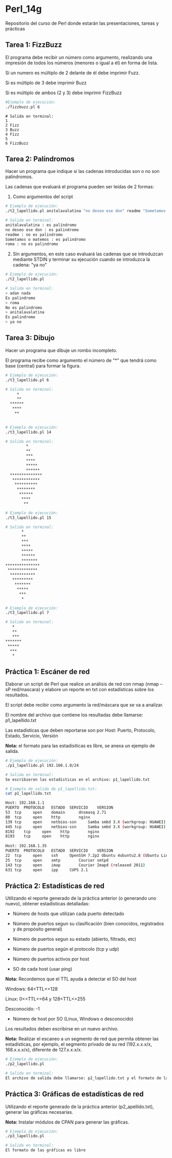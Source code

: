 # Perl_14g
Repositorio del curso de Perl donde estarán las presentaciones, tareas y prácticas
## Tarea 1: FizzBuzz

El programa debe recibir un número como argumento, realizando una impresión de todos los números (menores o igual a él) en forma de lista. 

Si un numero es múltiplo de 2 delante de él debe imprimir Fuzz.

Si es múltiplo de 3 debe imprimir Buzz

Si es múltiplo de ambos (2 y 3) debe imprimir FizzBuzz

```bash
#Ejemplo de ejecución:
./fizzbuzz.pl 6
```
```
# Salida en terminal:
1
2 Fizz
3 Buzz
4 Fizz
5
6 FizzBuzz
```
## Tarea 2: Palíndromos
Hacer un programa que indique si las cadenas introducidas son o no son palíndromos.

Las cadenas que evaluará el programa pueden ser leídas de 2 formas:

1. Como argumentos del script

```bash
# Ejemplo de ejecución:
./t2_lapellido.pl anitalavalatina "no deseo ese don" readme "Sometamos o matemos" roma 
```
```bash
# Salida en terminal:
anitalavalatina : es palíndromo
no deseo ese don : es palindromo
readme : no es palindromo
Sometamos o matemos : es palindromo
roma : no es palindromo
```

2. Sin argumentos, en este caso evaluará las cadenas que se introduzcan mediante STDIN y terminar su ejecución cuando se introduzca la cadena: "ya no"

```bash
# Ejemplo de ejecución: 
./t2_lapellido.pl 
```
```bash
# Salida en terminal:
> adan nada
Es palindromo
> roma 
No es palindromo
> anitalavalatina 
Es palindromo
> ya no
```
## Tarea 3: Dibujo
Hacer un programa que dibuje un rombo incompleto.

El programa recibe como argumento el número de "*" que tendrá como base (central) para formar la figura.

```bash
# Ejemplo de ejecución:
./t3_lapellido.pl 6 
```
```bash
# Salida en terminal:
     *
     **
  ******
   ****
    **
     
```
```bash
# Ejemplo de ejecución: 
./t3_lapellido.pl 14
```
```bash
# Salida en terminal:
         *
         **
         ***
         ****
         *****
         ******
  **************
   ************
    **********
     ********
      ******
       ****
        **
```
```bash
# Ejemplo de ejecución: 
./t3_lapellido.pl 15
```
```bash
# Salida en terminal:
       *
       **
       ***
       ****
       *****
       ******
       *******
***************
 *************
  ***********
   *********
    *******
     *****
      ***
       *
```   
```bash
# Ejemplo de ejecución: 
./t3_lapellido.pl 7
```
```bash
# Salida en terminal:
   *
   **
   ***
*******
 *****
  ***
   *
```   

## Práctica 1: Escáner de red

Elaborar un script de Perl que realice un análisis de red con nmap (nmap –sP red/mascara) y elabore un reporte en txt con estadísticas sobre los resultados.

El script debe recibir como argumento la red/máscara que se va a analizar.

El nombre del archivo que contiene los resultadas debe llamarse: p1_lapellido.txt

Las estadísticas que deben reportarse son por Host: Puerto, Protocolo, Estado, Servicio, Versión

**Nota:** el formato para las estadísiticas es libre, se anexa un ejemplo de salida.
```bash
# Ejemplo de ejecución:
./p1_lapellido.pl 192.168.1.0/24
```
```bash
# Salida en terminal:
Se escribieron las estadisticas en el archivo: p1_lapellido.txt
```
```bash
# Ejemplo de salida de p1_lapellido.txt:
cat p1_lapellido.txt
```
```bash
Host: 192.168.1.1
PUERTO	PROTOCOLO	ESTADO	SERVICIO	VERSION
53	tcp		open	domain		dnsmasq 2.71
80	tcp		open	http		nginx
139	tcp		open	netbios-ssn		Samba smbd 3.X (workgroup: HUAWEI)
445	tcp		open	netbios-ssn		Samba smbd 3.X (workgroup: HUAWEI)
8192	tcp		open	http		nginx
8193	tcp		open	http		nginx
						
Host: 192.168.1.35
PUERTO	PROTOCOLO	ESTADO	SERVICIO	VERSION
22	tcp		open	ssh		OpenSSH 7.2p2 Ubuntu 4ubuntu2.8 (Ubuntu Linux; protocol 2.0)
25	tcp		open	smtp		Courier smtpd
143	tcp		open	imap		Courier Imapd (released 2011)
631	tcp		open	ipp		CUPS 2.1

```
## Práctica 2: Estadísticas de red

Utilizando el reporte generado de la práctica anterior (o generando uno nuevo), obtener estadísticas detalladas:

* Número de hosts que utilizan cada puerto detectado

* Número de puertos segun su clasificación (bien conocidos, registrados y de propósito general)

* Número de puertos segun su estado (abierto, filtrado, etc)

* Número de puertos según el protocolo (tcp y udp)

* Número de puertos activos por host

* SO de cada host (usar ping)

**Nota:** Recordemos que el TTL ayuda a detectar el SO del host 

Windows: 64<TTL<=128

Linux: 0<=TTL<=64 y 128<TTL<=255

Desconocido: -1

* Número de host por SO (Linux, Windows o desconocido)

Los resultados deben escribirse en un nuevo archivo.

**Nota:** Realizar el escaneo a un segmento de red que permita obtener las estadísticas, por ejemplo, el segmento privado de su red (192.x.x.x/x, 168.x.x.x/x), diferente de 127.x.x.x/x.

```bash
# Ejemplo de ejecución:
./p2_lapellido.pl 
```

```bash
# Salida en terminal:
El archivo de salida debe llamarse: p2_lapellido.txt y el formato de las estadísticas es libre.
```
## Práctica 3: Gráficas de estadísticas de red

Utilizando el reporte generado de la práctica anterior (p2_apellido.txt), generar las gráficas necesarias.

**Nota:** Instalar módulos de CPAN para generar las gráficas.

```bash
# Ejemplo de ejecución:
./p3_lapellido.pl
```

```bash
# Salida en terminal:
El formato de las gráficas es libre
```
